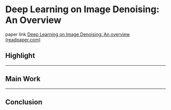 # Deep Learning on Image Denoising: An Overview

paper link [Deep Learning on Image Denoising: An overview (readpaper.com)](https://readpaper.com/paper/2998718015)

## Highlight

---

## Main Work

---

## Conclusion


